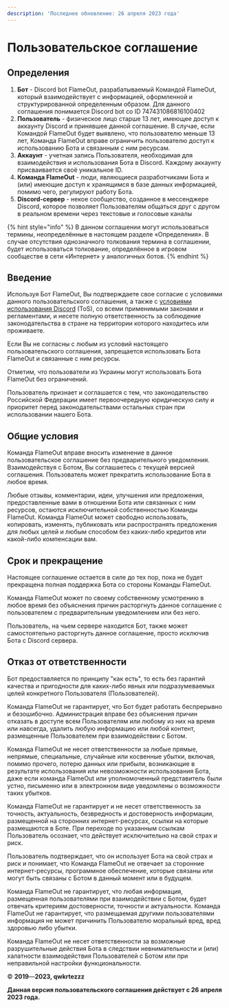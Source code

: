 ```yaml
---
description: 'Последнее обновление: 26 апреля 2023 года'
---
```


# Пользовательское соглашение

## Определения

1. **Бот** - Discord bot FlameOut, разрабатываемый Командой FlameOut, который взаимодействует с информацией, оформленной и структурированной определенным образом. Для данного соглашения понимается Discord bot со ID 747431086816100402
2. **Пользователь** - физическое лицо старше 13 лет, имеющее доступ к аккаунту Discord и принявшее данной соглашение. В случае, если Командой FlameOut будет выявлено, что пользователю меньше 13 лет, Команда FlameOut вправе ограничить пользователю доступ к использованию Бота и связанным с ним ресурсам.
3. **Аккаунт** - учетная запись Пользователя, необходимая для взаимодействия и использования Бота в Discord. Каждому аккаунту присваивается своё уникальное ID.
4. **Команда FlameOut** - люди, являющиеся разработчиками Бота и (или) имеющие доступ к хранящимся в базе данных информацией, помимо чего, регулируют работу Бота.&#x20;
5. **Discord-сервер** - некое сообщество, созданное в мессенджере Discord, которое позволяет Пользователям общаться друг с другом в реальном времени через текстовые и голосовые каналы

{% hint style="info" %}
В данном соглашении могут использоваться термины, неопределённые в настоящем разделе «Определения». В случае отсутствия однозначного толкования термина в соглашении, будет использоваться толкование, определённое в игровом сообществе в сети «Интернет» у аналогичных ботов.
{% endhint %}

## Введение

Используя Бот FlameOut, Вы подтверждаете свое согласие с условиями данного пользовательского соглашения, а также с [условиями использования Discord](https://discord.com/terms) (ToS), со всеми применимыми законами и регламентами, и несете полную ответственность за соблюдение законодательства в стране на территории которого находитесь или проживаете.

Если Вы не согласны с любым из условий настоящего пользовательского соглашения, запрещается использовать Бота FlameOut и связанные с ним ресурсы.

Отметим, что пользователи из Украины могут использовать Бота FlameOut без ограничений.

Пользователь признает и соглашается с тем, что законодательство Российской Федерации имеет первоочередную юридическую силу и приоритет перед законодательствами остальных стран при использовании нашего Бота.

## Общие условия

Команда FlameOut вправе вносить изменение в данное пользовательское соглашение без предварительного уведомления. Взаимодействуя с Ботом, Вы соглашаетесь с текущей версией соглашения. Пользователь может прекратить использование Бота в любое время.

Любые отзывы, комментарии, идеи, улучшения или предложения, предоставленные вами в отношении Бота или связанных с ним ресурсов, остаются исключительной собственностью Команды FlameOut. Команда FlameOut может свободно использовать, копировать, изменять, публиковать или распространять предложения для любых целей и любым способом без каких-либо кредитов или какой-либо компенсации вам.

## Срок и прекращение

Настоящее соглашение остается в силе до тех пор, пока не будет прекращена полная поддержка Бота со стороны Команды FlameOut.

Команда FlameOut может по своему собственному усмотрению в любое время без объяснения причин расторгнуть данное соглашение с пользователем с предварительным уведомлением или без него.

Пользователь, на чьем сервере находится Бот, также может самостоятельно расторгнуть данное соглашение, просто исключив Бота с Discord сервера.

## Отказ от ответственности

Бот предоставляется по принципу "как есть", то есть без гарантий качества и пригодности для каких-либо явных или подразумеваемых целей конкретного Пользователя (Пользователей).&#x20;

Команда FlameOut не гарантирует, что Бот будет работать беспрерывно и безошибочно. Администрация вправе без объяснения причин отказать в доступе всем Пользователям или любому из них на время или навсегда, удалить любую информацию или любой контент, размещенные Пользователем при взаимодействии с Ботом.&#x20;

Команда FlameOut не несет ответственности за любые прямые, непрямые, специальные, случайные или косвенные убытки, включая, помимо прочего, потерю данных или прибыли, возникающие в результате использования или невозможности использования Бота, даже если команда FlameOut или уполномоченный представитель были устно, письменно или в электронном виде уведомлены о возможности таких убытков.

Команда FlameOut не гарантирует и не несет ответственность за точность, актуальность, безвредность и достоверность информации, размещенной на сторонних интернет-ресурсах, ссылки на которые размещаются в Боте. При переходе по указанным ссылкам Пользователь осознает, что действует исключительно на свой страх и риск.&#x20;

Пользователь подтверждает, что он использует Бота на свой страх и риск и понимает, что Команда FlameOut не отвечает за сторонние интернет-ресурсы, программное обеспечение, которые связаны или могут быть связаны с Ботом в данный момент или в будущем.&#x20;

Команда FlameOut не гарантирует, что любая информация, размещенная пользователями при взаимодействии с Ботом, будет отвечать критериям достоверности, точности и актуальности. Команда FlameOut не гарантирует, что размещаемая другими пользователями информация не может причинить Пользователю моральный вред, вред здоровью либо убытки.

Команда FlameOut не несет ответственности за возможные разрушительные действия Бота в следствии невнимательности и (или) халатности взаимодействия Пользователей с Ботом или  при неправильной настройки функциональности.

© **2019**—**2023, qwkrtezzz**

**Данная версия пользовательского соглашения действует с 26 апреля 2023 года.**
